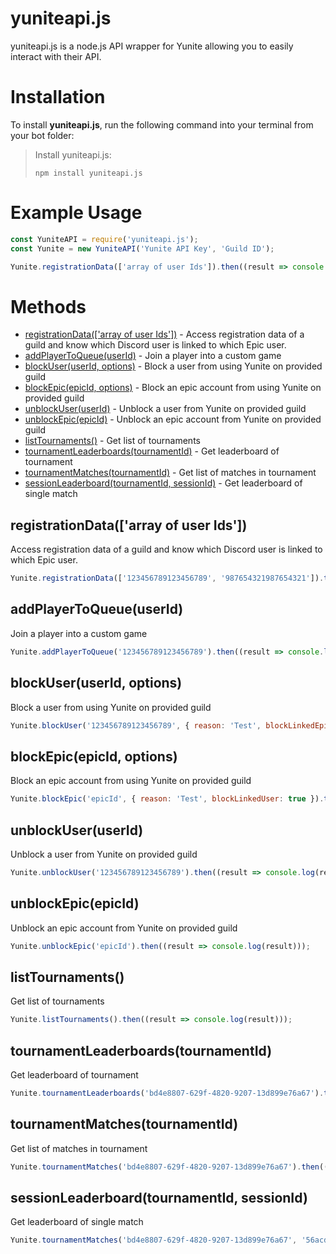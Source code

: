 # yuniteapi.js

yuniteapi.js is a node.js API wrapper for Yunite allowing you to easily interact with their API.

# Installation
To install **yuniteapi.js**, run the following command into your terminal from your bot folder:

> Install yuniteapi.js:
>
>```
>npm install yuniteapi.js
>```

# Example Usage

```js
const YuniteAPI = require('yuniteapi.js');
const Yunite = new YuniteAPI('Yunite API Key', 'Guild ID');

Yunite.registrationData(['array of user Ids']).then((result => console.log(result)));
```

# Methods

* [registrationData(['array of user Ids'])](#registrationData) - Access registration data of a guild and know which Discord user is linked to which Epic user.
* [addPlayerToQueue(userId)](#addPlayerToQueue) - Join a player into a custom game
* [blockUser(userId, options)](#blockUser) - Block a user from using Yunite on provided guild
* [blockEpic(epicId, options)](#blockEpic) - Block an epic account from using Yunite on provided guild
* [unblockUser(userId)](#unblockUser) - Unblock a user from Yunite on provided guild
* [unblockEpic(epicId)](#unblockEpic) - Unblock an epic account from Yunite on provided guild
* [listTournaments()](#listTournaments) - Get list of tournaments
* [tournamentLeaderboards(tournamentId)](#tournamentLeaderboards) - Get leaderboard of tournament
* [tournamentMatches(tournamentId)](#tournamentMatches) - Get list of matches in tournament
* [sessionLeaderboard(tournamentId, sessionId)](#sessionLeaderboard) - Get leaderboard of single match

## registrationData(['array of user Ids'])
Access registration data of a guild and know which Discord user is linked to which Epic user.
```js
Yunite.registrationData(['123456789123456789', '987654321987654321']).then((result => console.log(result)));
```

## addPlayerToQueue(userId)
Join a player into a custom game
```js
Yunite.addPlayerToQueue('123456789123456789').then((result => console.log(result)));
```

## blockUser(userId, options)
Block a user from using Yunite on provided guild
```js
Yunite.blockUser('123456789123456789', { reason: 'Test', blockLinkedEpic: true }).then((result => console.log(result)));
```

## blockEpic(epicId, options)
Block an epic account from using Yunite on provided guild
```js
Yunite.blockEpic('epicId', { reason: 'Test', blockLinkedUser: true }).then((result => console.log(result)));
```

## unblockUser(userId)
Unblock a user from Yunite on provided guild
```js
Yunite.unblockUser('123456789123456789').then((result => console.log(result)));
```

## unblockEpic(epicId)
Unblock an epic account from Yunite on provided guild
```js
Yunite.unblockEpic('epicId').then((result => console.log(result)));
```

## listTournaments()
Get list of tournaments
```js
Yunite.listTournaments().then((result => console.log(result)));
```

## tournamentLeaderboards(tournamentId)
Get leaderboard of tournament
```js
Yunite.tournamentLeaderboards('bd4e8807-629f-4820-9207-13d899e76a67').then((result => console.log(result)));
```

## tournamentMatches(tournamentId)
Get list of matches in tournament
```js
Yunite.tournamentMatches('bd4e8807-629f-4820-9207-13d899e76a67').then((result => console.log(result)));
```

## sessionLeaderboard(tournamentId, sessionId)
Get leaderboard of single match
```js
Yunite.tournamentMatches('bd4e8807-629f-4820-9207-13d899e76a67', '56acd6f7627a4763b1b38c58f3fe5169').then((result => console.log(result)));
```
